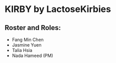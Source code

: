 # KIRBY by LactoseKirbies

## Roster and Roles:
* Fang Min Chen
* Jasmine Yuen
* Talia Hsia
* Nada Hameed (PM)


